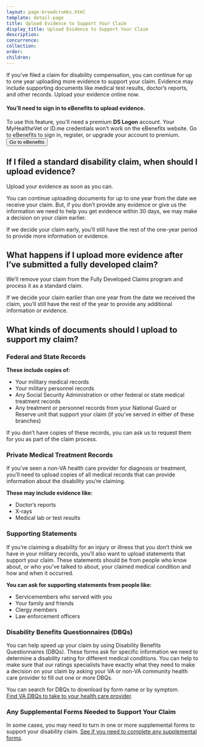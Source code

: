 ```yaml
---
layout: page-breadcrumbs.html
template: detail-page
title: Upload Evidence to Support Your Claim
display_title: Upload Evidence to Support Your Claim
description:
concurrence:
collection: 
order: 
children:
---
```

<div itemscope itemtype="http://schema.org/FAQPage">
<div itemprop="description" class="va-introtext">

If you’ve filed a claim for disability compensation, you can continue for up to one year uploading more evidence to support your claim. Evidence may include supporting documents like medical test results, doctor’s reports, and other records. Upload your evidence online now.

</div>

<div class="va-sign-in-alert usa-alert usa-alert-info">
  <div class="usa-alert-body">
    <h4 class="usa-alert-heading">You’ll need to sign in to eBenefits to upload evidence.</h4>
    <p class="usa-alert-text"> To use this feature, you'll need a premium <b>DS Logon</b> account. Your MyHealth<em>e</em>Vet or ID.me credentials won’t work on the eBenefits website. Go to eBenefits to sign in, register, or upgrade your account to premium.<br>
      <button class="usa-button-primary">Go to eBenefits</button>
    </p>
  </div>
</div>

<div itemscope itemtype="http://schema.org/Question">

<h2 itemprop="name">If I filed a standard disability claim, when should I upload evidence?</h2>
<div itemprop="acceptedAnswer" itemscope itemtype="http://schema.org/Answer">
<div itemprop="text">

Upload your evidence as soon as you can. 

You can continue uploading documents for up to one year from the date we receive your claim. But, if you don’t provide any evidence or give us the information we need to help you get evidence within 30 days, we may make a decision on your claim earlier.

If we decide your claim early, you’ll still have the rest of the one-year period to provide more information or evidence. </div>
</div>
</div>
</div>

<div itemscope itemtype="http://schema.org/Question">

<h2 itemprop="name">What happens if I upload more evidence after I’ve submitted a fully developed claim?</h2>
<div itemprop="acceptedAnswer" itemscope itemtype="http://schema.org/Answer">
<div itemprop="text">

We’ll remove your claim from the Fully Developed Claims program and process it as a standard claim. 

If we decide your claim earlier than one year from the date we received the claim, you’ll still have the rest of the year to provide any additional information or evidence.
</div>
</div>
</div>

<div itemscope itemtype="http://schema.org/Question">

<h2 itemprop="name">What kinds of documents should I upload to support my claim?</h2>
<div itemprop="acceptedAnswer" itemscope itemtype="http://schema.org/Answer">
<div itemprop="text">

### Federal and State Records

**These include copies of:**
- Your military medical records
- Your military personnel records
- Any Social Security Administration or other federal or state medical treatment records
- Any treatment or personnel records from your National Guard or Reserve unit that support your claim (if you've served in either of these branches)

If you don’t have copies of these records, you can ask us to request them for you as part of the claim process.

### Private Medical Treatment Records 

If you’ve seen a non-VA health care provider for diagnosis or treatment, you’ll need to upload copies of all medical records that can provide information about the disability you’re claiming. 

**These may include evidence like:**
- Doctor’s reports
- X-rays
- Medical lab or test results

### Supporting Statements

If you’re claiming a disability for an injury or illness that you don’t think we have in your military records, you’ll also want to upload statements that support your claim. These statements should be from people who know about, or who you’ve talked to about, your claimed medical condition and how and when it occurred. 

**You can ask for supporting statements from people like:**
- Servicemembers who served with you 
- Your family and friends
- Clergy members
- Law enforcement officers

### Disability Benefits Questionnaires (DBQs)

You can help speed up your claim by using Disability Benefits Questionnaires (DBQs). These forms ask for specific information we need to determine a disability rating for different medical conditions. You can help to make sure that our ratings specialists have exactly what they need to make a decision on your claim by asking your VA or non-VA community health care provider to fill out one or more DBQs.

You can search for DBQs to download by form name or by symptom. <br>
[Find VA DBQs to take to your health care provider](https://www.benefits.va.gov/compensation/dbq_disabilityexams.asp).

### Any Supplemental Forms Needed to Support Your Claim

In some cases, you may need to turn in one or more supplemental forms to support your disability claim.
[See if you need to complete any supplemental forms](https://www.vets.gov/disability-benefits/apply/supplemental-forms/).
</div>
</div>
</div>
</div>
